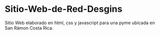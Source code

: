 # Sitio-Web-de-Red-Desgins
Sitio Web elaborado en html, css y javascript para una pyme ubicada en San Rámon Costa Rica.
